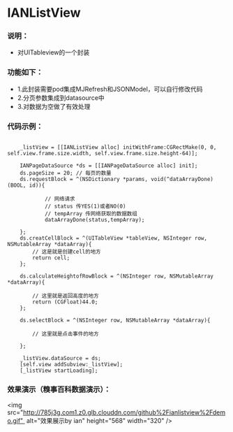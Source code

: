 # IANListView

### 说明：
- 对UITableview的一个封装

### 功能如下：

- 1.此封装需要pod集成MJRefresh和JSONModel，可以自行修改代码
- 2.分页参数集成到datasource中
- 3.对数据为空做了有效处理

### 代码示例：

```

 	_listView = [[IANListView alloc] initWithFrame:CGRectMake(0, 0, self.view.frame.size.width, self.view.frame.size.height-64)];
    
    IANPageDataSource *ds = [[IANPageDataSource alloc] init];
    ds.pageSize = 20; // 每页的数量
    ds.requestBlock = ^(NSDictionary *params, void(^dataArrayDone)(BOOL, id)){
        
       		// 网络请求
       		// status 传YES(1)或者NO(0)
       		// tempArray 传网络获取的数据数组
            dataArrayDone(status,tempArray);
  
    };
    ds.creatCellBlock = ^(UITableView *tableView, NSInteger row, NSMutableArray *dataArray){
       	// 这是就是创建cell的地方
        return cell;
    };
    
    ds.calculateHeightofRowBlock = ^(NSInteger row, NSMutableArray *dataArray){
        
        // 这里就是返回高度的地方
        return (CGFloat)44.0;
    };
    
    ds.selectBlock = ^(NSInteger row, NSMutableArray *dataArray){
        
       	// 这里就是点击事件的地方
        
    };
    
    _listView.dataSource = ds;
    [self.view addSubview:_listView];
    [_listView startLoading];

```

### 效果演示（糗事百科数据演示）：

<img src="http://785j3g.com1.z0.glb.clouddn.com/github%2Fianlistview%2Fdemo.gif"  alt="效果展示by ian" height="568" width="320" />